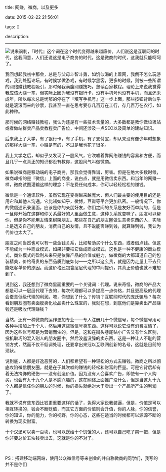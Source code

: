 title: 网赚，微商，以及更多

date: 2015-02-22 21:56:01

tags: []

description: 

---
![](http://susefood.u.qiniudn.com/weishang.jpg)说来讽刺，『时代』这个词在这个时代变得越来越廉价，人们说这是互联网的时代，这我同意，人们还说这是电子商务的时代，这是微商的时代，这我就只能呵呵了。

我回想起我初中那会，总是与父母斗智斗勇，如饥似渴的上着网，我倒不怎么玩游戏，我到处逛论坛，有时候学做游戏，有时候学黑客，更多的时候，则被一些所谓的网络赚钱教程吸引，那时候我满腹网赚技巧，熟读百家教程。理论上来说我觉得我应该大赚一笔，但实际上因为我没有银行卡，没有手机号也没有手机，而且还未成年，所以每次总是忧郁的停在了『填写手机号』这一步上面，那些按钮背后似乎就是滚滚而来的钞票，我甚至一直在思考要存几百万在工行，存几百万在农行，如此种种。

那时候的网络赚钱教程，我认为还是有一些技术含量的，大多数都是教你做垃圾站或者做站群卖产品卖教程卖广告位，中间还涉及一点SEO以及简单的建站知识。

后来我上了大学，有了银行卡，有了手机，有了支付宝，却从来没有像少年时想象的那样大赚一笔，小赚是有的，不过是我也花了很多。

我上大学之后，却似乎又发现了一股风气，它吹嘘着靠网络赚钱的容易和方便，而且几乎一点真正的知识都没有教你，这股风气叫做微商。

如果说微商是移动端的电子商务，那我会觉得靠谱，厉害。但是在绝大多数时候，微商却指的是『微信』上面的商业，说白点，就是用微信卖东西。和当年的网赚一样，微商试图灌输这样的理念：不花费任何成本，你可以轻轻松松的赚钱。

微信是一个通讯软件，虽然它现在变得越来越庞大，但人们最主要的使用目的还是用它和其他人沟通，它比诸如知乎，微博，豆瓣等平台更加私密。一般情况下，你的微信通讯录里面，应该是你的亲朋好友，你们之间的关系是友好而单纯的，但是一旦你开始在这群和你关系最好的人里面做生意，这种关系就变味了。朋友可以帮你，但是你不能用友情来绑架朋友。那些在自己的朋友圈做生意卖东西的人，实际上是透支自己的朋友，消费自己的友情，且不说能否赚到钱，就算赚到钱，我认为代价也太大了。

朋友之间当然也可以有一些金钱关系，比如帮助买个什么东西，或者借点钱。但这不能成为一种商业模式，如果非要把它做成商业模式，这也是一种不健康的商业模式，商业模式的盈利从来只是依靠产品的价值或魅力，做微商的大都知道自己的包装精美，价格奇贵的东西品质到底如何——之所以这么贵，就是因为走量上不去只能吃客单价的原因。而这价格还包含层层代理的中间提价，其真正价值也就不难想到了。

说到这，我还想到了微商里面重要的一个关键词：代理。说来奇怪，微商的产品大都是可以一层层代理下去的，每次代理都可以多提高一点价格，并且更高级的代理会蚕食低级代理的利润。嗯，你想到了什么？传销？互联网时代的庞氏骗局？每次看到朋友圈有卖面膜卖化妆品卖什么珠宝的，我就在想，到底他们是靠卖出产品赚钱还是吸收代理赚钱？

当然，还有一种微商的运作更加专业——专人注册几十个微信号，每个微信号用可各种手段加上千个人，然后用这些微信号卖东西。这样可以说它没有消费友情了，因为这些账号都是为营销而生的。但是，这和在街头巷尾贴小广告又有什么区别，投机取巧的混入别人的朋友圈中，然后没羞没臊的卖东西。这是一种让人不耻的营销方式，然而不仅不低调处理，还要拿出来冠以互联网创新的名号，这就是目前的现状。

说到底，人都是好逸恶劳的，人们都希望有一种轻松的方式去赚钱。微商之所以彻底攻陷微信朋友圈，就是在于其吹嘘的赚钱的轻松和财富的巨量。可是它背后却有着无法掩饰的硬伤——没有创造价值。因为没有人会喜欢广告，即使有一个人购买，也会有九十九个人是不感兴趣的，这在网络上面推广没什么，但是当这九十九个人都是信任你的朋友的时候，你的损失就绝对大于卖出一个产品所产生的利润了。

我就不说有些东西比钱更重要这样的话了，免得大家说我装逼，但是，价值是可以相互转换的，钱会不断贬值，而其它方面的价值则会升值，你的人脉，你的信誉，你的知识，你的能力，你的视野，你的心态，这些在适当的时候都可以源源不断的转换为现实财富。

十个汉堡可以卖一百块，也可以送给十个饥饿的人，还可以自己吃了爽一把，但是你非要总价五块钱卖出去，这就是你的不对了。

 

PS：搭建移动端网站，使用公众微信号等来创业的并自称微商的同学们，我写的并不是你们

 
